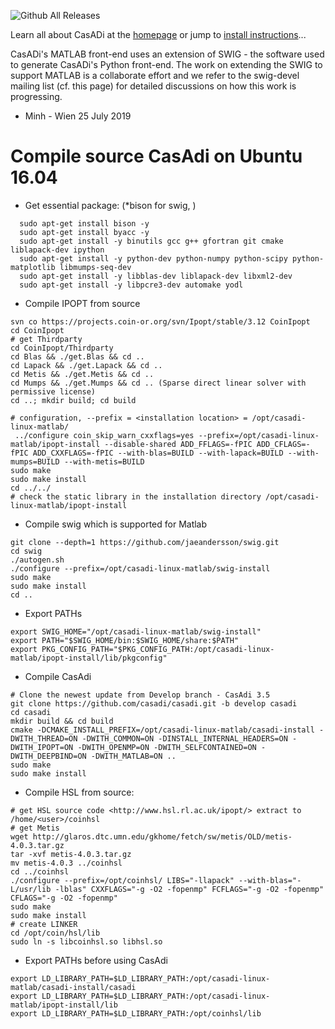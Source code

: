 ![Github All Releases](https://img.shields.io/github/downloads/casadi/casadi/total.svg)

Learn all about CasADi at the [homepage](http://casadi.org) or jump to [install instructions](http://install.casadi.org)...

CasADi's MATLAB front-end uses an extension of SWIG - the software used to generate CasADi's Python front-end. The work on extending the SWIG to support MATLAB is a collaborate effort and we refer to the swig-devel mailing list (cf. this page) for detailed discussions on how this work is progressing.
* Minh - Wien 25 July 2019
# Compile source CasAdi on Ubuntu 16.04 

* Get essential package: (*bison for swig, )

```
  sudo apt-get install bison -y
  sudo apt-get install byacc -y
  sudo apt-get install -y binutils gcc g++ gfortran git cmake liblapack-dev ipython
  sudo apt-get install -y python-dev python-numpy python-scipy python-matplotlib libmumps-seq-dev
  sudo apt-get install -y libblas-dev liblapack-dev libxml2-dev
  sudo apt-get install -y libpcre3-dev automake yodl
```

* Compile IPOPT from source

```
svn co https://projects.coin-or.org/svn/Ipopt/stable/3.12 CoinIpopt
cd CoinIpopt
# get Thirdparty
cd CoinIpopt/Thirdparty
cd Blas && ./get.Blas && cd ..
cd Lapack && ./get.Lapack && cd ..
cd Metis && ./get.Metis && cd ..
cd Mumps && ./get.Mumps && cd .. (Sparse direct linear solver with permissive license)
cd ..; mkdir build; cd build

# configuration, --prefix = <installation location> = /opt/casadi-linux-matlab/
 ../configure coin_skip_warn_cxxflags=yes --prefix=/opt/casadi-linux-matlab/ipopt-install --disable-shared ADD_FFLAGS=-fPIC ADD_CFLAGS=-fPIC ADD_CXXFLAGS=-fPIC --with-blas=BUILD --with-lapack=BUILD --with-mumps=BUILD --with-metis=BUILD
sudo make
sudo make install
cd ../../
# check the static library in the installation directory /opt/casadi-linux-matlab/ipopt-install
```

* Compile swig which is supported for Matlab
```
git clone --depth=1 https://github.com/jaeandersson/swig.git
cd swig
./autogen.sh
./configure --prefix=/opt/casadi-linux-matlab/swig-install
sudo make
sudo make install
cd ..
```

* Export PATHs
```
export SWIG_HOME="/opt/casadi-linux-matlab/swig-install"
export PATH="$SWIG_HOME/bin:$SWIG_HOME/share:$PATH"
export PKG_CONFIG_PATH="$PKG_CONFIG_PATH:/opt/casadi-linux-matlab/ipopt-install/lib/pkgconfig"
```

* Compile CasAdi 

```
# Clone the newest update from Develop branch - CasAdi 3.5
git clone https://github.com/casadi/casadi.git -b develop casadi
cd casadi
mkdir build && cd build
cmake -DCMAKE_INSTALL_PREFIX=/opt/casadi-linux-matlab/casadi-install -DWITH_THREAD=ON -DWITH_COMMON=ON -DINSTALL_INTERNAL_HEADERS=ON -DWITH_IPOPT=ON -DWITH_OPENMP=ON -DWITH_SELFCONTAINED=ON -DWITH_DEEPBIND=ON -DWITH_MATLAB=ON ..
sudo make
sudo make install
```
* Compile HSL from source:
```
# get HSL source code <http://www.hsl.rl.ac.uk/ipopt/> extract to /home/<user>/coinhsl
# get Metis
wget http://glaros.dtc.umn.edu/gkhome/fetch/sw/metis/OLD/metis-4.0.3.tar.gz
tar -xvf metis-4.0.3.tar.gz
mv metis-4.0.3 ../coinhsl
cd ../coinhsl
./configure --prefix=/opt/coinhsl/ LIBS="-llapack" --with-blas="-L/usr/lib -lblas" CXXFLAGS="-g -O2 -fopenmp" FCFLAGS="-g -O2 -fopenmp" CFLAGS="-g -O2 -fopenmp"
sudo make
sudo make install
# create LINKER
cd /opt/coin/hsl/lib
sudo ln -s libcoinhsl.so libhsl.so
```
* Export PATHs before using CasAdi
```
export LD_LIBRARY_PATH=$LD_LIBRARY_PATH:/opt/casadi-linux-matlab/casadi-install/casadi
export LD_LIBRARY_PATH=$LD_LIBRARY_PATH:/opt/casadi-linux-matlab/ipopt-install/lib
export LD_LIBRARY_PATH=$LD_LIBRARY_PATH:/opt/coinhsl/lib

```

